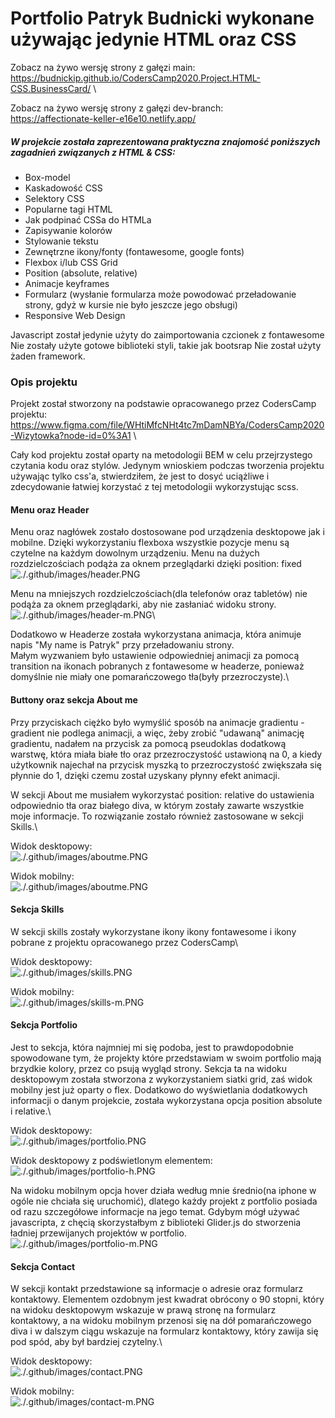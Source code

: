 # Portfolio Patryk Budnicki wykonane używając jedynie HTML oraz CSS

Zobacz na żywo wersję strony z gałęzi main:\
https://budnickip.github.io/CodersCamp2020.Project.HTML-CSS.BusinessCard/ \

Zobacz na żywo wersję strony z gałęzi dev-branch:\
https://affectionate-keller-e16e10.netlify.app/



##### W projekcie została zaprezentowana praktyczna znajomość poniższych zagadnień związanych z HTML & CSS:
- Box-model
- Kaskadowość CSS
- Selektory CSS
- Popularne tagi HTML
- Jak podpinać CSSa do HTMLa
- Zapisywanie kolorów
- Stylowanie tekstu
- Zewnętrzne ikony/fonty (fontawesome, google fonts)
- Flexbox i/lub CSS Grid
- Position (absolute, relative)
- Animacje keyframes
- Formularz (wysłanie formularza może powodować przeładowanie strony, gdyż w kursie nie było jeszcze jego obsługi)
- Responsive Web Design

Javascript został jedynie użyty do zaimportowania czcionek z fontawesome
Nie zostały użyte gotowe biblioteki styli, takie jak bootsrap
Nie został użyty żaden framework.
  

### Opis projektu

Projekt został stworzony na podstawie opracowanego przez CodersCamp projektu:
https://www.figma.com/file/WHtiMfcNHt4tc7mDamNBYa/CodersCamp2020-Wizytowka?node-id=0%3A1 \


Cały kod projektu został oparty na metodologii BEM w celu przejrzystego czytania kodu oraz stylów.
Jedynym wnioskiem podczas tworzenia projektu używając tylko css'a, stwierdziłem, że jest to dosyć uciążliwe i zdecydowanie łatwiej
korzystać z tej metodologii wykorzystując scss.


#### Menu oraz Header

Menu oraz nagłówek zostało dostosowane pod urządzenia desktopowe jak i mobilne.
Dzięki wykorzystaniu flexboxa wszystkie pozycje menu są czytelne na każdym dowolnym urządzeniu.
Menu na dużych rozdzielczościach podąża za oknem przeglądarki dzięki position: fixed
![./.github/images/header.PNG](./.github/images/header.PNG)

Menu na mniejszych rozdzielczościach(dla telefonów oraz tabletów) nie podąża za oknem przeglądarki, aby nie zasłaniać widoku strony.\
![./.github/images/header-m.PNG](./.github/images/header-m.PNG)\

Dodatkowo w Headerze została wykorzystana animacja, która animuje napis "My name is Patryk" przy przeładowaniu strony.\
Małym wyzwaniem było ustawienie odpowiedniej animacji za pomocą transition na ikonach pobranych z fontawesome w headerze, ponieważ domyślnie
nie miały one pomarańczowego tła(były przezroczyste).\

#### Buttony oraz sekcja About me

Przy przyciskach ciężko było wymyślić sposób na animacje gradientu - gradient nie podlega animacji, a więc, żeby zrobić "udawaną" animację
gradientu, nadałem na przycisk za pomocą pseudoklas dodatkową warstwę, która miała białe tło oraz przezroczystość ustawioną na 0, a kiedy użytkownik najechał na przycisk myszką to przezroczystość zwiększała się płynnie do 1, dzięki czemu został uzyskany płynny efekt animacji.

W sekcji About me musiałem wykorzystać position: relative do ustawienia odpowiednio tła oraz białego diva, w którym zostały zawarte wszystkie
moje informacje. To rozwiązanie zostało również zastosowane w sekcji Skills.\

Widok desktopowy:\
![./.github/images/aboutme.PNG](./.github/images/aboutme.PNG)


Widok mobilny:\
![./.github/images/aboutme.PNG](./.github/images/aboutme-m.PNG)

#### Sekcja Skills

W sekcji skills zostały wykorzystane ikony ikony fontawesome i ikony pobrane z projektu opracowanego przez CodersCamp\

Widok desktopowy:\
![./.github/images/skills.PNG](./.github/images/skills.PNG)


Widok mobilny:\
![./.github/images/skills-m.PNG](./.github/images/skills-m.PNG)

#### Sekcja Portfolio

Jest to sekcja, która najmniej mi się podoba, jest to prawdopodobnie spowodowane tym, że projekty które przedstawiam w swoim portfolio
mają brzydkie kolory, przez co psują wygląd strony. Sekcja ta na widoku desktopowym została stworzona z wykorzystaniem siatki grid,
zaś widok mobilny jest już oparty o flex. Dodatkowo do wyświetlania dodatkowych informacji o danym projekcie, została wykorzystana opcja
position absolute i relative.\

Widok desktopowy:\
![./.github/images/portfolio.PNG](./.github/images/portfolio.PNG)


Widok desktopowy z podświetlonym elementem:\
![./.github/images/portfolio-h.PNG](./.github/images/portfolio-h.PNG)


Na widoku mobilnym opcja hover działa według mnie średnio(na iphone w ogóle nie chciała się uruchomić), dlatego każdy projekt z portfolio
posiada od razu szczegółowe informacje na jego temat. Gdybym mógł używać javascripta, z chęcią skorzystałbym z biblioteki Glider.js
do stworzenia ładniej przewijanych projektów w portfolio.\
![./.github/images/portfolio-m.PNG](./.github/images/portfolio-m.PNG)


#### Sekcja Contact

W sekcji kontakt przedstawione są informacje o adresie oraz formularz kontaktowy. Elementem ozdobnym jest kwadrat obrócony o 90 stopni,
który na widoku desktopowym wskazuje w prawą stronę na formularz kontaktowy, a na widoku mobilnym przenosi się na dół pomarańczowego diva
i w dalszym ciągu wskazuje na formularz kontaktowy, który zawija się pod spód, aby był bardziej czytelny.\

Widok desktopowy:\
![./.github/images/contact.PNG](./.github/images/contact.PNG) 


Widok mobilny:\
![./.github/images/contact-m.PNG](./.github/images/contact-m.PNG) 